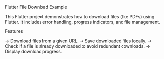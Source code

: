 Flutter File Download Example

This Flutter project demonstrates how to download files (like PDFs) using Flutter. It includes error handling, progress indicators, and file management.

Features

-> Download files from a given URL.
-> Save downloaded files locally.
-> Check if a file is already downloaded to avoid redundant downloads.
-> Display download progress.
